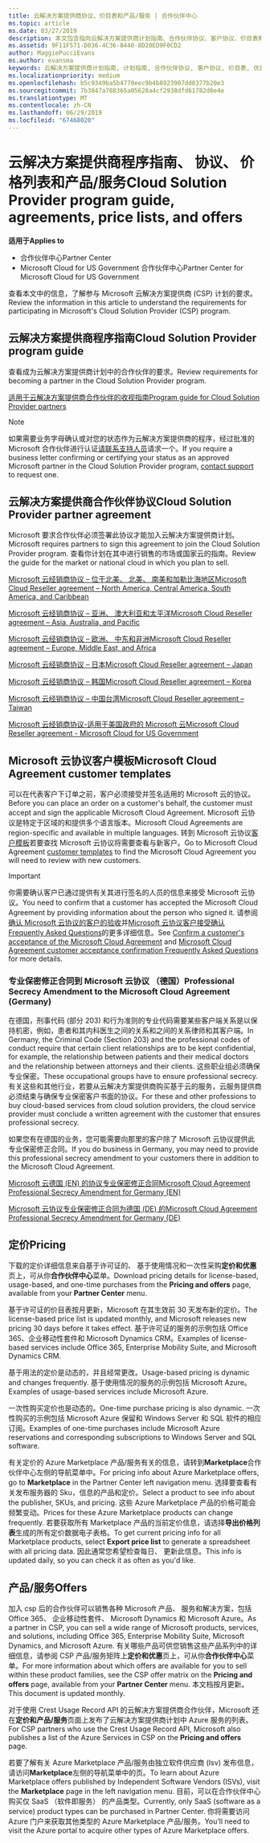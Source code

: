 ```yaml
---
title: 云解决方案提供商协议、价目表和产品/服务 | 合作伙伴中心
ms.topic: article
ms.date: 03/27/2019
description: 本文包含指向云解决方案提供商计划指南、合作伙伴协议、客户协议、价目表和产品/服务的链接。
ms.assetid: 9F11F571-D036-4C36-8440-8D20ED9F0CD2
author: MaggiePucciEvans
ms.author: evansma
keywords: 云解决方案提供商计划指南, 计划指南, 合作伙伴协议, 客户协议, 价目表, 优惠
ms.localizationpriority: medium
ms.openlocfilehash: b5c9349ba5b4770eec9b4b8923907dd8377b20e3
ms.sourcegitcommit: 7b3847a788365a05628a4cf2938dfd61782d6e4e
ms.translationtype: MT
ms.contentlocale: zh-CN
ms.lasthandoff: 06/29/2019
ms.locfileid: "67468020"
---
```

# <a name="cloud-solution-provider-program-guide-agreements-price-lists-and-offers"></a><span data-ttu-id="6b012-104">云解决方案提供商程序指南、 协议、 价格列表和产品/服务</span><span class="sxs-lookup"><span data-stu-id="6b012-104">Cloud Solution Provider program guide, agreements, price lists, and offers</span></span>

<span data-ttu-id="6b012-105">**适用于**</span><span class="sxs-lookup"><span data-stu-id="6b012-105">**Applies to**</span></span>

-  <span data-ttu-id="6b012-106">合作伙伴中心</span><span class="sxs-lookup"><span data-stu-id="6b012-106">Partner Center</span></span>
-  <span data-ttu-id="6b012-107">Microsoft Cloud for US Government 合作伙伴中心</span><span class="sxs-lookup"><span data-stu-id="6b012-107">Partner Center for Microsoft Cloud for US Government</span></span>


<span data-ttu-id="6b012-108">查看本文中的信息，了解参与 Microsoft 云解决方案提供商 (CSP) 计划的要求。</span><span class="sxs-lookup"><span data-stu-id="6b012-108">Review the information in this article to understand the requirements for participating in Microsoft's Cloud Solution Provider (CSP) program.</span></span>

## <a name="cloud-solution-provider-program-guide"></a><span data-ttu-id="6b012-109">云解决方案提供商程序指南</span><span class="sxs-lookup"><span data-stu-id="6b012-109">Cloud Solution Provider program guide</span></span>

<span data-ttu-id="6b012-110">查看成为云解决方案提供商计划中的合作伙伴的要求。</span><span class="sxs-lookup"><span data-stu-id="6b012-110">Review requirements for becoming a partner in the Cloud Solution Provider program.</span></span>

[<span data-ttu-id="6b012-111">适用于云解决方案提供商合作伙伴的收视指南</span><span class="sxs-lookup"><span data-stu-id="6b012-111">Program guide for Cloud Solution Provider partners</span></span>](https://go.microsoft.com/fwlink/p/?LinkId=617100)

>[!Note]
><span data-ttu-id="6b012-112">如果需要业务字母确认或对您的状态作为云解决方案提供商的程序，经过批准的 Microsoft 合作伙伴进行认证[请联系支持人员](https://partner.microsoft.com/pcv/servicerequests/create)请求一个。</span><span class="sxs-lookup"><span data-stu-id="6b012-112">If you require a business letter confirming or certifying your status as an approved Microsoft partner in the Cloud Solution Provider program, [contact support](https://partner.microsoft.com/pcv/servicerequests/create) to request one.</span></span>

## <a name="cloud-solution-provider-partner-agreement"></a><span data-ttu-id="6b012-113">云解决方案提供商合作伙伴协议</span><span class="sxs-lookup"><span data-stu-id="6b012-113">Cloud Solution Provider partner agreement</span></span>

<span data-ttu-id="6b012-114">Microsoft 要求合作伙伴必须签署此协议才能加入云解决方案提供商计划。</span><span class="sxs-lookup"><span data-stu-id="6b012-114">Microsoft requires partners to sign this agreement to join the Cloud Solution Provider program.</span></span> <span data-ttu-id="6b012-115">查看你计划在其中进行销售的市场或国家云的指南。</span><span class="sxs-lookup"><span data-stu-id="6b012-115">Review the guide for the market or national cloud in which you plan to sell.</span></span>

[<span data-ttu-id="6b012-116">Microsoft 云经销商协议 – 位于北美、 北美、 南美和加勒比海地区</span><span class="sxs-lookup"><span data-stu-id="6b012-116">Microsoft Cloud Reseller agreement – North America, Central America, South America, and Caribbean</span></span>](https://query.prod.cms.rt.microsoft.com/cms/api/am/binary/RE3g7eT)

[<span data-ttu-id="6b012-117">Microsoft 云经销商协议 – 亚洲、 澳大利亚和太平洋</span><span class="sxs-lookup"><span data-stu-id="6b012-117">Microsoft Cloud Reseller agreement – Asia, Australia, and Pacific</span></span>](https://query.prod.cms.rt.microsoft.com/cms/api/am/binary/RE3g9Q5)

[<span data-ttu-id="6b012-118">Microsoft 云经销商协议 – 欧洲、 中东和非洲</span><span class="sxs-lookup"><span data-stu-id="6b012-118">Microsoft Cloud Reseller agreement – Europe, Middle East, and Africa</span></span>](https://query.prod.cms.rt.microsoft.com/cms/api/am/binary/RE3g9Q5)

[<span data-ttu-id="6b012-119">Microsoft 云经销商协议 – 日本</span><span class="sxs-lookup"><span data-stu-id="6b012-119">Microsoft Cloud Reseller agreement – Japan</span></span>](https://query.prod.cms.rt.microsoft.com/cms/api/am/binary/RE3gmQ9)

[<span data-ttu-id="6b012-120">Microsoft 云经销商协议 – 韩国</span><span class="sxs-lookup"><span data-stu-id="6b012-120">Microsoft Cloud Reseller agreement – Korea</span></span>](https://query.prod.cms.rt.microsoft.com/cms/api/am/binary/RE3gf2k)

[<span data-ttu-id="6b012-121">Microsoft 云经销商协议 – 中国台湾</span><span class="sxs-lookup"><span data-stu-id="6b012-121">Microsoft Cloud Reseller agreement – Taiwan</span></span>](https://query.prod.cms.rt.microsoft.com/cms/api/am/binary/RE3gmQ8)

[<span data-ttu-id="6b012-122">Microsoft 云经销商协议-适用于美国政府的 Microsoft 云</span><span class="sxs-lookup"><span data-stu-id="6b012-122">Microsoft Cloud Reseller agreement - Microsoft Cloud for US Government</span></span>](https://query.prod.cms.rt.microsoft.com/cms/api/am/binary/RE3gcrx)

## <a name="microsoft-cloud-agreement-customer-templates"></a><span data-ttu-id="6b012-123">Microsoft 云协议客户模板</span><span class="sxs-lookup"><span data-stu-id="6b012-123">Microsoft Cloud Agreement customer templates</span></span>

<span data-ttu-id="6b012-124">可以在代表客户下订单之前，客户必须接受并签名适用的 Microsoft 云的协议。</span><span class="sxs-lookup"><span data-stu-id="6b012-124">Before you can place an order on a customer's behalf, the customer must accept and sign the applicable Microsoft Cloud Agreement.</span></span> <span data-ttu-id="6b012-125">Microsoft 云协议是特定于区域的和提供多个语言版本。</span><span class="sxs-lookup"><span data-stu-id="6b012-125">Microsoft Cloud Agreements are region-specific and available in multiple languages.</span></span> <span data-ttu-id="6b012-126">转到 Microsoft 云协议[客户模板](agreements.md)若要查找 Microsoft 云协议将需要查看与新客户。</span><span class="sxs-lookup"><span data-stu-id="6b012-126">Go to Microsoft Cloud Agreement [customer templates](agreements.md) to find the Microsoft Cloud Agreement you will need to review with new customers.</span></span>

>[!IMPORTANT]
><span data-ttu-id="6b012-127">你需要确认客户已通过提供有关其进行签名的人员的信息来接受 Microsoft 云协议。</span><span class="sxs-lookup"><span data-stu-id="6b012-127">You need to confirm that a customer has accepted the Microsoft Cloud Agreement by providing information about the person who signed it.</span></span> <span data-ttu-id="6b012-128">请参阅[确认 Microsoft 云协议的客户的验收](confirm-consent.md)并[Microsoft 云协议客户接受确认 Frequently Asked Questions](confirm-consent-faq.md)的更多详细信息。</span><span class="sxs-lookup"><span data-stu-id="6b012-128">See [Confirm a customer's acceptance of the Microsoft Cloud Agreement](confirm-consent.md) and [Microsoft Cloud Agreement customer acceptance confirmation Frequently Asked Questions](confirm-consent-faq.md) for more details.</span></span>

### <a name="professional-secrecy-amendment-to-the-microsoft-cloud-agreement-germany"></a><span data-ttu-id="6b012-129">专业保密修正合同到 Microsoft 云协议 （德国）</span><span class="sxs-lookup"><span data-stu-id="6b012-129">Professional Secrecy Amendment to the Microsoft Cloud Agreement (Germany)</span></span>

<span data-ttu-id="6b012-130">在德国，刑事代码 (部分 203) 和行为准则的专业代码需要某些客户端关系是以保持机密，例如，患者和其内科医生之间的关系和之间的关系律师和其客户端。</span><span class="sxs-lookup"><span data-stu-id="6b012-130">In Germany, the Criminal Code (Section 203) and the professional codes of conduct require that certain client relationships are to be kept confidential, for example, the relationship between patients and their medical doctors and the relationship between attorneys and their clients.</span></span> <span data-ttu-id="6b012-131">这些职业组必须确保专业保密。</span><span class="sxs-lookup"><span data-stu-id="6b012-131">These occupational groups have to ensure professional secrecy.</span></span> <span data-ttu-id="6b012-132">有关这些和其他行业，若要从云解决方案提供商购买基于云的服务，云服务提供商必须结束与确保专业保密客户书面的协议。</span><span class="sxs-lookup"><span data-stu-id="6b012-132">For these and other professions to buy cloud-based services from cloud solution providers, the cloud service provider must conclude a written agreement with the customer that ensures professional secrecy.</span></span>

<span data-ttu-id="6b012-133">如果您有在德国的业务，您可能需要向那里的客户除了 Microsoft 云协议提供此专业保密修正合同。</span><span class="sxs-lookup"><span data-stu-id="6b012-133">If you do business in Germany, you may need to provide this professional secrecy amendment to your customers there in addition to the Microsoft Cloud Agreement.</span></span>

[<span data-ttu-id="6b012-134">Microsoft 云德国 (EN) 的协议专业保密修正合同</span><span class="sxs-lookup"><span data-stu-id="6b012-134">Microsoft Cloud Agreement Professional Secrecy Amendment for Germany (EN)</span></span>](https://go.microsoft.com/fwlink/?linkid=2030827&clcid=0x409)

[<span data-ttu-id="6b012-135">Microsoft 云协议专业保密修正合同为德国 (DE) 的</span><span class="sxs-lookup"><span data-stu-id="6b012-135">Microsoft Cloud Agreement Professional Secrecy Amendment for Germany (DE)</span></span>](https://go.microsoft.com/fwlink/?linkid=2030827&clcid=0x407)

## <a name="pricing"></a><span data-ttu-id="6b012-136">定价</span><span class="sxs-lookup"><span data-stu-id="6b012-136">Pricing</span></span>

<span data-ttu-id="6b012-137">下载的定价详细信息来自基于许可证的、 基于使用情况和一次性采购**定价和优惠**页上，可从你**合作伙伴中心**菜单。</span><span class="sxs-lookup"><span data-stu-id="6b012-137">Download pricing details for license-based, usage-based, and one-time purchases from the **Pricing and offers** page, available from your **Partner Center** menu.</span></span>

<span data-ttu-id="6b012-138">基于许可证的价目表按月更新，Microsoft 在其生效前 30 天发布新的定价。</span><span class="sxs-lookup"><span data-stu-id="6b012-138">The license-based price list is updated monthly, and Microsoft releases new pricing 30 days before it takes effect.</span></span> <span data-ttu-id="6b012-139">基于许可证的服务的示例包括 Office 365、企业移动性套件和 Microsoft Dynamics CRM。</span><span class="sxs-lookup"><span data-stu-id="6b012-139">Examples of license-based services include Office 365, Enterprise Mobility Suite, and Microsoft Dynamics CRM.</span></span> 

<span data-ttu-id="6b012-140">基于用法的定价是动态的，并且经常更改。</span><span class="sxs-lookup"><span data-stu-id="6b012-140">Usage-based pricing is dynamic and changes frequently.</span></span> <span data-ttu-id="6b012-141">基于使用情况的服务的示例包括 Microsoft Azure。</span><span class="sxs-lookup"><span data-stu-id="6b012-141">Examples of usage-based services include Microsoft Azure.</span></span>

<span data-ttu-id="6b012-142">一次性购买定价也是动态的。</span><span class="sxs-lookup"><span data-stu-id="6b012-142">One-time purchase pricing is also dynamic.</span></span> <span data-ttu-id="6b012-143">一次性购买的示例包括 Microsoft Azure 保留和 Windows Server 和 SQL 软件的相应订阅。</span><span class="sxs-lookup"><span data-stu-id="6b012-143">Examples of one-time purchases include Microsoft Azure reservations and corresponding subscriptions to Windows Server and SQL software.</span></span>

<span data-ttu-id="6b012-144">有关定价的 Azure Marketplace 产品/服务有关的信息，请转到**Marketplace**合作伙伴中心左侧的导航菜单中。</span><span class="sxs-lookup"><span data-stu-id="6b012-144">For pricing info about Azure Marketplace offers, go to **Marketplace** in the Partner Center left navigation menu.</span></span> <span data-ttu-id="6b012-145">选择要查看有关发布服务器的 Sku，信息的产品和定价。</span><span class="sxs-lookup"><span data-stu-id="6b012-145">Select a product to see info about the publisher, SKUs, and pricing.</span></span> <span data-ttu-id="6b012-146">这些 Azure Marketplace 产品的价格可能会频繁变动。</span><span class="sxs-lookup"><span data-stu-id="6b012-146">Prices for these Azure Marketplace products can change frequently.</span></span> <span data-ttu-id="6b012-147">若要获取所有 Marketplace 产品的当前定价信息，请选择**导出价格列表**生成的所有定价数据电子表格。</span><span class="sxs-lookup"><span data-stu-id="6b012-147">To get current pricing info for all Marketplace products, select **Export price list** to generate a spreadsheet with all pricing data.</span></span> <span data-ttu-id="6b012-148">因此通常您希望检查每日、 更新此信息。</span><span class="sxs-lookup"><span data-stu-id="6b012-148">This info is updated daily, so you can check it as often as you'd like.</span></span>

## <a name="offers"></a><span data-ttu-id="6b012-149">产品/服务</span><span class="sxs-lookup"><span data-stu-id="6b012-149">Offers</span></span>

<span data-ttu-id="6b012-150">加入 csp 后的合作伙伴可以销售各种 Microsoft 产品、 服务和解决方案，包括 Office 365、 企业移动性套件、 Microsoft Dynamics 和 Microsoft Azure。</span><span class="sxs-lookup"><span data-stu-id="6b012-150">As a partner in CSP, you can sell a wide range of Microsoft products, services, and solutions, including Office 365, Enterprise Mobility Suite, Microsoft Dynamics, and Microsoft Azure.</span></span> <span data-ttu-id="6b012-151">有关哪些产品可供您销售这些产品系列中的详细信息，请参阅 CSP 产品/服务矩阵上**定价和优惠**页上，可从你**合作伙伴中心**菜单。</span><span class="sxs-lookup"><span data-stu-id="6b012-151">For more information about which offers are available for you to sell within these product families, see the CSP offer matrix on the **Pricing and offers** page, available from your **Partner Center** menu.</span></span> <span data-ttu-id="6b012-152">本文档按月更新。</span><span class="sxs-lookup"><span data-stu-id="6b012-152">This document is updated monthly.</span></span>

<span data-ttu-id="6b012-153">对于使用 Crest Usage Record API 的云解决方案提供商合作伙伴，Microsoft 还在**定价和产品/服务**页面上发布了云解决方案提供商计划中 Azure 服务的列表。</span><span class="sxs-lookup"><span data-stu-id="6b012-153">For CSP partners who use the Crest Usage Record API, Microsoft also publishes a list of the Azure Services in CSP on the **Pricing and offers** page.</span></span>

<span data-ttu-id="6b012-154">若要了解有关 Azure Marketplace 产品/服务由独立软件供应商 (Isv) 发布信息，请访问**Marketplace**左侧的导航菜单中的页。</span><span class="sxs-lookup"><span data-stu-id="6b012-154">To learn about Azure Marketplace offers published by Independent Software Vendors  (ISVs), visit the **Marketplace** page in the left navigation menu.</span></span> <span data-ttu-id="6b012-155">目前，可以在合作伙伴中心购买仅 SaaS （软件即服务） 的产品类型。</span><span class="sxs-lookup"><span data-stu-id="6b012-155">Currently, only SaaS (software as a service) product types can be purchased in Partner Center.</span></span> <span data-ttu-id="6b012-156">你将需要访问 Azure 门户来获取其他类型的 Azure Marketplace 产品/服务。</span><span class="sxs-lookup"><span data-stu-id="6b012-156">You’ll need to visit the Azure portal to acquire other types of Azure Marketplace offers.</span></span>
